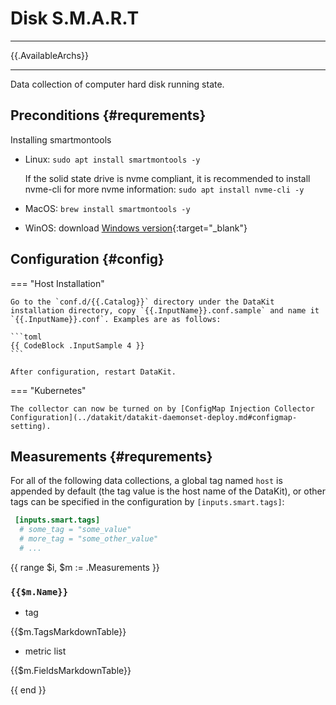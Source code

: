 
# Disk S.M.A.R.T
---

{{.AvailableArchs}}

---

Data collection of computer hard disk running state.

## Preconditions {#requrements}

Installing smartmontools

- Linux: `sudo apt install smartmontools -y`

	If the solid state drive is nvme compliant, it is recommended to install nvme-cli for more nvme information: `sudo apt install nvme-cli -y`

- MacOS: `brew install smartmontools -y`
- WinOS: download [Windows version](https://www.smartmontools.org/wiki/Download#InstalltheWindowspackage){:target="_blank"}

## Configuration {#config}

=== "Host Installation"

    Go to the `conf.d/{{.Catalog}}` directory under the DataKit installation directory, copy `{{.InputName}}.conf.sample` and name it `{{.InputName}}.conf`. Examples are as follows:
    
    ```toml
    {{ CodeBlock .InputSample 4 }}
    ```
    
    After configuration, restart DataKit.

=== "Kubernetes"

    The collector can now be turned on by [ConfigMap Injection Collector Configuration](../datakit/datakit-daemonset-deploy.md#configmap-setting).

## Measurements {#requrements}

For all of the following data collections, a global tag named `host` is appended by default (the tag value is the host name of the DataKit), or other tags can be specified in the configuration by `[inputs.smart.tags]`:

```toml
 [inputs.smart.tags]
  # some_tag = "some_value"
  # more_tag = "some_other_value"
  # ...
```

{{ range $i, $m := .Measurements }}

### `{{$m.Name}}`

- tag

{{$m.TagsMarkdownTable}}

- metric list

{{$m.FieldsMarkdownTable}}

{{ end }}
